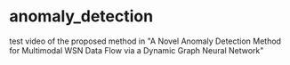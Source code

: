 # anomaly_detection
test video of the proposed method in "A Novel Anomaly Detection Method for Multimodal WSN Data Flow via a Dynamic Graph Neural Network"
